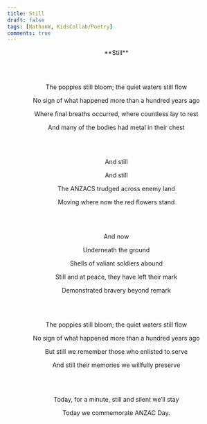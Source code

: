 ```yaml
---
title: Still
draft: false
tags: [NathanW, KidsCollab/Poetry]
comments: true
---
```


<center>**Still**

<br></br>

The poppies still bloom; the quiet waters still flow

No sign of what happened more than a hundred years ago

Where final breaths occurred, where countless lay to rest

And many of the bodies had metal in their chest

<br></br>

And still

And still

The ANZACS trudged across enemy land

Moving where now the red flowers stand

<br></br>

And now

Underneath the ground

Shells of valiant soldiers abound

Still and at peace, they have left their mark

Demonstrated bravery beyond remark

<br></br>

The poppies still bloom; the quiet waters still flow

No sign of what happened more than a hundred years ago

But still we remember those who enlisted to serve

And still their memories we willfully preserve

<br></br>

Today, for a minute, still and silent we’ll stay

Today we commemorate ANZAC Day.</center>
